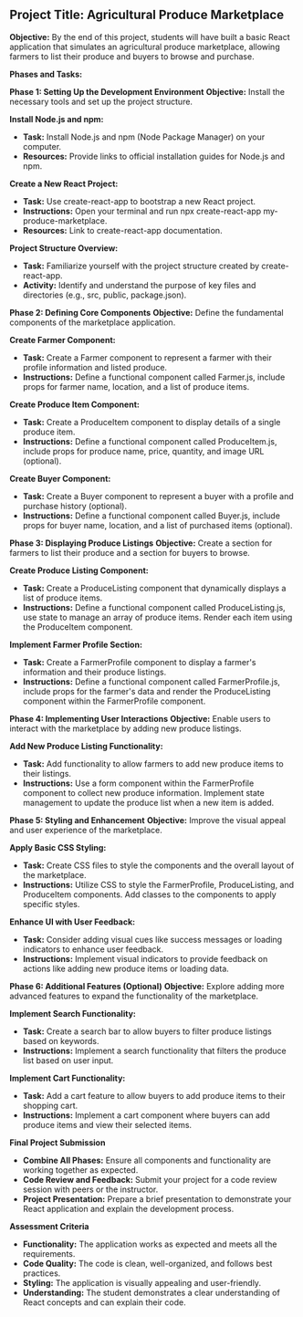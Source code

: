 ## Project Title: Agricultural Produce Marketplace

**Objective:**
By the end of this project, students will have built a basic React application that simulates an agricultural produce marketplace, allowing farmers to list their produce and buyers to browse and purchase.

**Phases and Tasks:**

**Phase 1: Setting Up the Development Environment**
**Objective:** Install the necessary tools and set up the project structure.

**Install Node.js and npm:**
* **Task:** Install Node.js and npm (Node Package Manager) on your computer.
* **Resources:** Provide links to official installation guides for Node.js and npm. 

**Create a New React Project:**
* **Task:** Use create-react-app to bootstrap a new React project.
* **Instructions:** Open your terminal and run npx create-react-app my-produce-marketplace.
* **Resources:** Link to create-react-app documentation.

**Project Structure Overview:**
* **Task:** Familiarize yourself with the project structure created by create-react-app.
* **Activity:** Identify and understand the purpose of key files and directories (e.g., src, public, package.json).

**Phase 2: Defining Core Components**
**Objective:** Define the fundamental components of the marketplace application.

**Create Farmer Component:**
* **Task:** Create a Farmer component to represent a farmer with their profile information and listed produce.
* **Instructions:** Define a functional component called Farmer.js, include props for farmer name, location, and a list of produce items. 

**Create Produce Item Component:**
* **Task:** Create a ProduceItem component to display details of a single produce item.
* **Instructions:** Define a functional component called ProduceItem.js, include props for produce name, price, quantity, and image URL (optional).

**Create Buyer Component:**
* **Task:** Create a Buyer component to represent a buyer with a profile and purchase history (optional).
* **Instructions:** Define a functional component called Buyer.js, include props for buyer name, location, and a list of purchased items (optional).

**Phase 3: Displaying Produce Listings**
**Objective:** Create a section for farmers to list their produce and a section for buyers to browse.

**Create Produce Listing Component:**
* **Task:** Create a ProduceListing component that dynamically displays a list of produce items.
* **Instructions:** Define a functional component called ProduceListing.js, use state to manage an array of produce items. Render each item using the ProduceItem component. 

**Implement Farmer Profile Section:**
* **Task:** Create a FarmerProfile component to display a farmer's information and their produce listings.
* **Instructions:**  Define a functional component called FarmerProfile.js, include props for the farmer's data and render the ProduceListing component within the FarmerProfile component.

**Phase 4: Implementing User Interactions**
**Objective:** Enable users to interact with the marketplace by adding new produce listings.

**Add New Produce Listing Functionality:**
* **Task:** Add functionality to allow farmers to add new produce items to their listings.
* **Instructions:** Use a form component within the FarmerProfile component to collect new produce information. Implement state management to update the produce list when a new item is added.

**Phase 5: Styling and Enhancement**
**Objective:** Improve the visual appeal and user experience of the marketplace.

**Apply Basic CSS Styling:**
* **Task:** Create CSS files to style the components and the overall layout of the marketplace.
* **Instructions:** Utilize CSS to style the FarmerProfile, ProduceListing, and ProduceItem components. Add classes to the components to apply specific styles. 

**Enhance UI with User Feedback:**
* **Task:** Consider adding visual cues like success messages or loading indicators to enhance user feedback.
* **Instructions:** Implement visual indicators to provide feedback on actions like adding new produce items or loading data.

**Phase 6: Additional Features (Optional)**
**Objective:** Explore adding more advanced features to expand the functionality of the marketplace.

**Implement Search Functionality:**
* **Task:** Create a search bar to allow buyers to filter produce listings based on keywords.
* **Instructions:** Implement a search functionality that filters the produce list based on user input.

**Implement Cart Functionality:**
* **Task:** Add a cart feature to allow buyers to add produce items to their shopping cart.
* **Instructions:** Implement a cart component where buyers can add produce items and view their selected items. 

**Final Project Submission**
* **Combine All Phases:** Ensure all components and functionality are working together as expected.
* **Code Review and Feedback:** Submit your project for a code review session with peers or the instructor.
* **Project Presentation:** Prepare a brief presentation to demonstrate your React application and explain the development process.

**Assessment Criteria**
* **Functionality:** The application works as expected and meets all the requirements.
* **Code Quality:** The code is clean, well-organized, and follows best practices.
* **Styling:** The application is visually appealing and user-friendly.
* **Understanding:** The student demonstrates a clear understanding of React concepts and can explain their code. 
